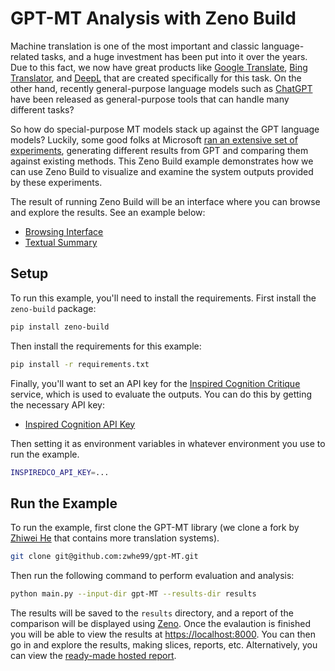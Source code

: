 # GPT-MT Analysis with Zeno Build

Machine translation is one of the most important and classic language-related
tasks, and a huge investment has been put into it over the years. Due to this
fact, we now have great products like
[Google Translate](https://translate.google.com/),
[Bing Translator](https://www.bing.com/translator), and
[DeepL](https://www.deepl.com/en/translator) that are created specifically
for this task. On the other hand, recently general-purpose language models
such as [ChatGPT](https://chat.openai.com/) have been released as
general-purpose tools that can handle many different tasks?

So how do special-purpose MT models stack up against the GPT language models?
Luckily, some good folks at Microsoft
[ran an extensive set of experiments](https://github.com/microsoft/gpt-MT),
generating different results from GPT and comparing them against existing
methods. This Zeno Build example demonstrates how we can use Zeno Build to
visualize and examine the system outputs provided by these experiments.

The result of running Zeno Build will be an interface where you
can browse and explore the results. See an example below:

* [Browsing Interface](https://zeno-ml-gpt-mt-report.hf.space)
* [Textual Summary](report/)

## Setup

To run this example, you'll need to install the requirements.
First install the `zeno-build` package:

```bash
pip install zeno-build
```

Then install the requirements for this example:

```bash
pip install -r requirements.txt
```

Finally, you'll want to set an API key for the
[Inspired Cognition Critique](https://docs.inspiredco.ai/critique/)
service, which is used to evaluate the outputs. You can do this by getting
the necessary API key:

* [Inspired Cognition API Key](https://dashboard.inspiredco.ai)

Then setting it as environment variables in whatever environment you use to
run the example.

```bash
INSPIREDCO_API_KEY=...
```

## Run the Example

To run the example, first clone the GPT-MT library (we clone a fork by
[Zhiwei He](https://github.com/zwhe99) that contains more translation systems).

```bash
git clone git@github.com:zwhe99/gpt-MT.git
```

Then run the following command to perform evaluation and analysis:

```bash
python main.py --input-dir gpt-MT --results-dir results
```

The results will be saved to the `results` directory, and a report of the
comparison will be displayed using [Zeno](https://zenoml.com/).
Once the evalaution is finished you will be able to view the results at
[https://localhost:8000](https://localhost:8000).
You can then go in and explore the results, making slices, reports, etc.
Alternatively, you can view the
[ready-made hosted report](https://zeno-ml-gpt-mt-report.hf.space).
